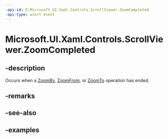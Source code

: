 ```yaml
---
-api-id: E:Microsoft.UI.Xaml.Controls.ScrollViewer.ZoomCompleted
-api-type: winrt event
---
```


# Microsoft.UI.Xaml.Controls.ScrollViewer.ZoomCompleted

<!--
public event Windows.Foundation.TypedEventHandler<Microsoft.UI.Xaml.Controls.ScrollViewer,Microsoft.UI.Xaml.Controls.ZoomCompletedEventArgs> ZoomCompleted;
-->

## -description

Occurs when a [ZoomBy](/uwp/api/microsoft.ui.xaml.controls.scrollviewer.zoomby), [ZoomFrom](scrollviewer_zoomfrom_494624103.md), or [ZoomTo](/uwp/api/microsoft.ui.xaml.controls.scrollviewer.zoomto) operation has ended.

## -remarks

## -see-also

## -examples

